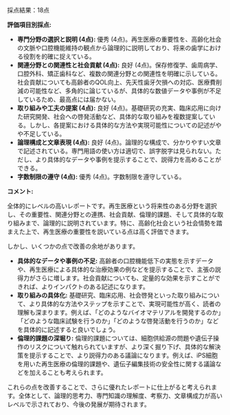 採点結果：18点

**評価項目別採点:**

* **専門分野の選択と説明 (4点):** 優秀 (4点)。再生医療の重要性を、高齢化社会の文脈や口腔機能維持の観点から論理的に説明しており、将来の歯学における役割を的確に捉えている。
* **関連分野との関連性と社会貢献 (4点):** 良好 (4点)。保存修復学、歯周病学、口腔外科、矯正歯科など、複数の関連分野との関連性を明確に示している。社会貢献についても高齢者のQOL向上、先天性歯牙欠損への対応、医療費削減の可能性など、多角的に論じているが、具体的な数値データや事例が不足しているため、最高点には届かない。
* **取り組みや工夫の提案 (4点):** 良好 (4点)。基礎研究の充実、臨床応用に向けた研究開発、社会への啓発活動など、具体的な取り組みを複数提案している。しかし、各提案における具体的な方法や実現可能性についての記述がやや不足している。
* **論理構成と文章表現 (4点):** 良好 (4点)。論理的な構成で、分かりやすい文章で記述されている。専門用語の使い方は適切で、誤字脱字は見られない。ただし、より具体的なデータや事例を提示することで、説得力を高めることができる。
* **字数制限の遵守 (4点):** 優秀 (4点)。字数制限を遵守している。


**コメント:**

全体的にレベルの高いレポートです。再生医療という将来性のある分野を選択し、その重要性、関連分野との連携、社会貢献、倫理的課題、そして具体的な取り組みまで、論理的に説明されています。特に、高齢化社会という社会情勢を踏まえた上で、再生医療の重要性を説いている点は高く評価できます。

しかし、いくつかの点で改善の余地があります。

* **具体的なデータや事例の不足:** 高齢者の口腔機能低下の実態を示すデータや、再生医療による具体的な治療効果の例などを提示することで、主張の説得力がさらに増します。社会貢献についても、定量的な効果を示すことができれば、よりインパクトのある記述になります。
* **取り組みの具体化:**  基礎研究、臨床応用、社会啓発といった取り組みについて、より具体的な方法やステップを示すことで、実現可能性が高く、読者の理解も深まります。例えば、「どのようなバイオマテリアルを開発するのか」「どのような臨床試験を行うのか」「どのような啓発活動を行うのか」などを具体的に記述すると良いでしょう。
* **倫理的課題の深堀り:** 倫理的課題については、細胞供給源の問題や遺伝子操作のリスクについて触れられていますが、より深く掘り下げ、具体的な解決策を提示することで、より説得力のある議論になります。例えば、iPS細胞を用いた再生医療の倫理的課題や、遺伝子編集技術の安全性に関する議論などを加えることも考えられます。


これらの点を改善することで、さらに優れたレポートに仕上がると考えられます。全体として、論理的思考力、専門知識の理解度、考察力、文章構成力が高いレベルで示されており、今後の発展が期待されます。
